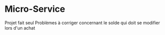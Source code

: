 # Micro-Service
Projet fait seul
Problèmes à corriger concernant le solde qui doit se modifier lors d'un achat
